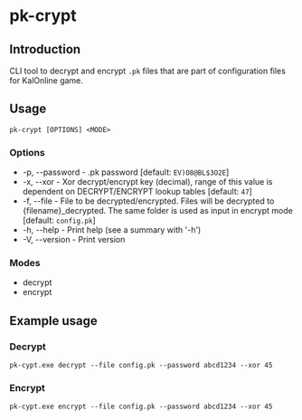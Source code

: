 # pk-crypt

## Introduction

CLI tool to decrypt and encrypt `.pk` files that are part of configuration files for KalOnline game.

## Usage

`pk-crypt [OPTIONS] <MODE>`

### Options

* -p, --password <PASSWORD> - .pk password [default: `EV)O8@BL$3O2E`]
* -x, --xor <XOR> - Xor decrypt/encrypt key (decimal), range of this value is dependent on DECRYPT/ENCRYPT lookup tables [default: `47`]
* -f, --file <FILE> - File to be decrypted/encrypted. Files will be decrypted to {filename}_decrypted. The same folder is used as input in encrypt mode [default: `config.pk`]
* -h, --help - Print help (see a summary with '-h')
* -V, --version - Print version

### Modes

* decrypt
* encrypt

## Example usage

### Decrypt

`pk-cypt.exe decrypt --file config.pk --password abcd1234 --xor 45`

### Encrypt

`pk-cypt.exe encrypt --file config.pk --password abcd1234 --xor 45`
